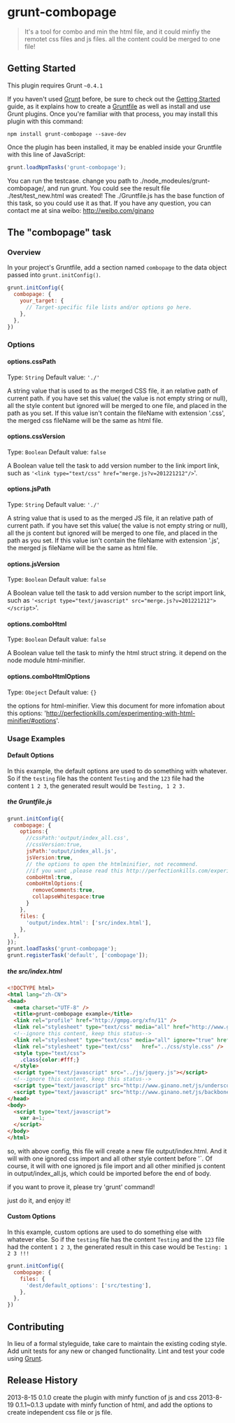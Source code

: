 # grunt-combopage

> It's a tool for combo and min the html file, and it could minfiy the remotet css files and js files. all the content could be merged to one file!

## Getting Started
This plugin requires Grunt `~0.4.1`

If you haven't used [Grunt](http://gruntjs.com/) before, be sure to check out the [Getting Started](http://gruntjs.com/getting-started) guide, as it explains how to create a [Gruntfile](http://gruntjs.com/sample-gruntfile) as well as install and use Grunt plugins. Once you're familiar with that process, you may install this plugin with this command:

```shell
npm install grunt-combopage --save-dev
```

Once the plugin has been installed, it may be enabled inside your Gruntfile with this line of JavaScript:

```js
grunt.loadNpmTasks('grunt-combopage');
```

You can run the testcase. change you path to ./node_modeules/grunt-combopage/, and run grunt. You could see the result file ./test/test_new.html was created! The ./Gruntfile.js has the base function of this task, so you could use it as that. If you have any question, you can contact me at sina weibo: http://weibo.com/ginano
## The "combopage" task

### Overview
In your project's Gruntfile, add a section named `combopage` to the data object passed into `grunt.initConfig()`.

```js
grunt.initConfig({
  combopage: {
    your_target: {
      // Target-specific file lists and/or options go here.
    },
  },
})
```

### Options

#### options.cssPath
Type: `String`
Default value: `'./'`

A string value that is used to as the merged CSS file, it an relative path of current path.
if you have set this value( the value is not empty string or null), all the style content but ignored will be merged to one file, and placed in the path as you set. If this value isn't contain the fileName  with extension '.css', the merged css  fileName will be the same as html file.

#### options.cssVersion
Type: `Boolean`
Default value: `false`

A Boolean value tell the task to add version number to the link import link, such as `'<link type="text/css" href="merge.js?v=201221212"/>`'.


#### options.jsPath
Type: `String`
Default value: `'./'`

A string value that is used to as the merged JS file, it an relative path of current path.
if you have set this value( the value is not empty string or null), all the js content but ignored will be merged to one file, and placed in the path as you set. If this value isn't contain the fileName  with extension '.js', the merged js  fileName will be the same as html file.

#### options.jsVersion
Type: `Boolean`
Default value: `false`

A Boolean value tell the task to add version number to the script import link, such as `'<script type="text/javascript" src="merge.js?v=201221212"></script>`'.

#### options.comboHtml
Type: `Boolean`
Default value: `false`

A Boolean value tell the task to minfy the html struct string. it depend on the node module html-minifier.

#### options.comboHtmlOptions
Type: `Obeject`
Default value: `{}`

the options for  html-minifier. View this document for more infomation about this options: 'http://perfectionkills.com/experimenting-with-html-minifier/#options'.


### Usage Examples

#### Default Options
In this example, the default options are used to do something with whatever. So if the `testing` file has the content `Testing` and the `123` file had the content `1 2 3`, the generated result would be `Testing, 1 2 3.`

##### the Gruntfile.js 
```js
grunt.initConfig({
  combopage: {
    options:{
      //cssPath:'output/index_all.css',
      //cssVersion:true,
      jsPath:'output/index_all.js',
      jsVersion:true,
      // the options to open the htmlminifier, not recommend. 
      //if you want ,please read this http://perfectionkills.com/experimenting-with-html-minifier/#options
      comboHtml:true, 
      comboHtmlOptions:{
        removeComments:true,
        collapseWhitespace:true
      }
    },
    files: {
      'output/index.html': ['src/index.html'],
    },
  },
});
grunt.loadTasks('grunt-combopage');
grunt.registerTask('default', ['combopage']);

```
##### the src/index.html
```html
<!DOCTYPE html>
<html lang="zh-CN">
<head>
  <meta charset="UTF-8" />
  <title>grunt-combopage example</title>
  <link rel="profile" href="http://gmpg.org/xfn/11" />
  <link rel="stylesheet" type="text/css" media="all" href="http://www.ginano.net/wp-content/themes/twentyten/style.css" />
  <!--ignore this content, keep this status-->
  <link rel="stylesheet" type="text/css" media="all" ignore="true" href="http://www.ginano.net/wp-content/themes/twentyten/style.css" />
  <link rel="stylesheet" type="text/css"   href="../css/style.css" />
  <style type="text/css">
    .class{color:#fff;}
  </style>
  <script type="text/javascript" src="../js/jquery.js"></script>
  <!--ignore this content, keep this status-->
  <script type="text/javascript" src="http://www.ginano.net/js/underscore.js" ignore="true"></script>
  <script type="text/javascript" src="http://www.ginano.net/js/backbone.js"></script>
</head>
<body>
  <script type="text/javascript">
    var a=1;
  </script>
</body>
</html>
```

so, with above config, this file will create a new file output/index.html. And it will with one ignored css import and all other style content before '</head>`. Of course, it will with one ignored js file import and all other minified js content  in output/index_all.js, which could be imported before the end of body.

if you want to prove it, please try 'grunt' command!

just do it, and enjoy it!

#### Custom Options
In this example, custom options are used to do something else with whatever else. So if the `testing` file has the content `Testing` and the `123` file had the content `1 2 3`, the generated result in this case would be `Testing: 1 2 3 !!!`

```js
grunt.initConfig({
  combopage: {
    files: {
      'dest/default_options': ['src/testing'],
    },
  },
})
```

## Contributing
In lieu of a formal styleguide, take care to maintain the existing coding style. Add unit tests for any new or changed functionality. Lint and test your code using [Grunt](http://gruntjs.com/).

## Release History
2013-8-15 0.1.0 create the plugin with minfy function of js and css
2013-8-19 0.1.1~0.1.3 update with minfy function of html, and add the options to create independent css file or js file. 

